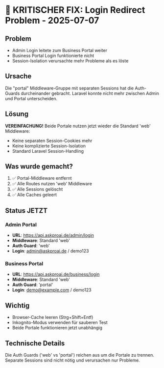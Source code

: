 # 🚨 KRITISCHER FIX: Login Redirect Problem - 2025-07-07

## Problem
- Admin Login leitete zum Business Portal weiter
- Business Portal Login funktionierte nicht
- Session-Isolation verursachte mehr Probleme als es löste

## Ursache
Die "portal" Middleware-Gruppe mit separaten Sessions hat die Auth-Guards durcheinander gebracht. Laravel konnte nicht mehr zwischen Admin und Portal unterscheiden.

## Lösung
**VEREINFACHUNG!** Beide Portale nutzen jetzt wieder die Standard 'web' Middleware:
- Keine separaten Session-Cookies mehr
- Keine komplizierte Session-Isolation
- Standard Laravel Session-Handling

## Was wurde gemacht?
1. ✅ Portal-Middleware entfernt
2. ✅ Alle Routes nutzen 'web' Middleware
3. ✅ Alle Sessions gelöscht
4. ✅ Alle Caches geleert

## Status JETZT

### Admin Portal
- **URL**: https://api.askproai.de/admin/login
- **Middleware**: Standard 'web'
- **Auth Guard**: 'web'
- **Login**: admin@askproai.de / demo123

### Business Portal  
- **URL**: https://api.askproai.de/business/login
- **Middleware**: Standard 'web'
- **Auth Guard**: 'portal'
- **Login**: demo@example.com / demo123

## Wichtig
- Browser-Cache leeren (Strg+Shift+Entf)
- Inkognito-Modus verwenden für sauberen Test
- Beide Portale funktionieren jetzt unabhängig

## Technische Details
Die Auth Guards ('web' vs 'portal') reichen aus um die Portale zu trennen. Separate Sessions sind nicht nötig und verursachen nur Probleme.